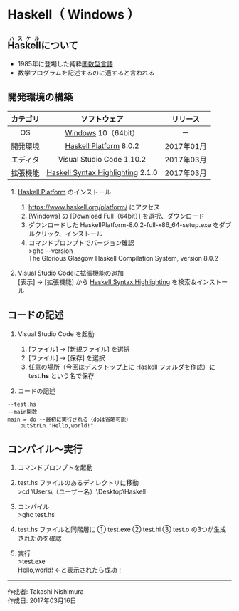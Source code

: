 # Haskell（ Windows ）

## <ruby>Haskell<rt>ハスケル</rt></ruby>について

* 1985年に登場した純粋[関数型言語](http://bit.ly/1KTmmNW)
* 数学プログラムを記述するのに適すると言われる

## 開発環境の構築

|カテゴリ|ソフトウェア|リリース|
|:--:|:--:|:--:|
|OS|[Windows](https://ja.wikipedia.org/wiki/Microsoft_Windows) 10（64bit）|ー|
|開発環境|[Haskell Platform](https://www.haskell.org/platform/) 8.0.2|2017年01月|
|エディタ|Visual Studio Code 1.10.2|2017年03月|
|拡張機能|[Haskell Syntax Highlighting](http://bit.ly/2l6sqMc) 2.1.0|2017年03月|

1. [Haskell Platform](https://www.haskell.org/platform/) のインストール
    1. https://www.haskell.org/platform/ にアクセス
    1. [Windows] の [Download Full（64bit）] を選択、ダウンロード
    1. ダウンロードした HaskellPlatform-8.0.2-full-x86_64-setup.exe をダブルクリック、インストール
    1. コマンドプロンプトでバージョン確認  
        \>ghc --version  
        The Glorious Glasgow Haskell Compilation System, version 8.0.2

1. Visual Studio Codeに拡張機能の追加  
    [表示] → [拡張機能] から [Haskell Syntax Highlighting](http://bit.ly/2l6sqMc) を検索＆インストール

## コードの記述

1. Visual Studio Code を起動
    1. [ファイル] → [新規ファイル] を選択
    1. [ファイル] → [保存] を選択
    1. 任意の場所（今回はデスクトップ上に Haskell フォルダを作成）に test<b>.hs</b> という名で保存

1. コードの記述
```
--test.hs
--main関数
main = do --最初に実行される（doは省略可能）
    putStrLn "Hello,world!"
```

## コンパイル〜実行

1. コマンドプロンプトを起動

1. test.hs ファイルのあるディレクトリに移動  
\>cd \Users\（ユーザー名）\Desktop\Haskell

1. コンパイル  
\>ghc test.hs

1. test.hs ファイルと同階層に ① test.exe ② test.hi ③ test.o の3つが生成されたのを確認

1. 実行  
\>test.exe  
Hello,world! ←と表示されたら成功！

***
作成者: Takashi Nishimura  
作成日: 2017年03月16日